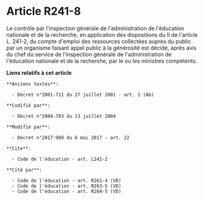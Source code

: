 # Article R241-8

Le contrôle par l'inspection générale de l'administration de l'éducation nationale et de la recherche, en application des
dispositions du II de l'article L. 241-2, du compte d'emploi des ressources collectées auprès du public par un organisme
faisant appel public à la générosité est décidé, après avis du chef du service de l'inspection générale de l'administration
de l'éducation nationale et de la recherche, par le ou les ministres compétents.

**Liens relatifs à cet article**

	**Anciens textes**:

	  - Décret n°2001-711 du 27 juillet 2001 - art. 1 (Ab)

	**Codifié par**:

	  - Décret n°2004-703 du 13 juillet 2004

	**Modifié par**:

	  - Décret n°2017-908 du 6 mai 2017 - art. 22

	**Cite**:

	  - Code de l'éducation - art. L241-2

	**Cité par**:

	  - Code de l'éducation - art. R261-4 (VD)
	  - Code de l'éducation - art. R263-5 (VD)
	  - Code de l'éducation - art. R264-5 (VD)
